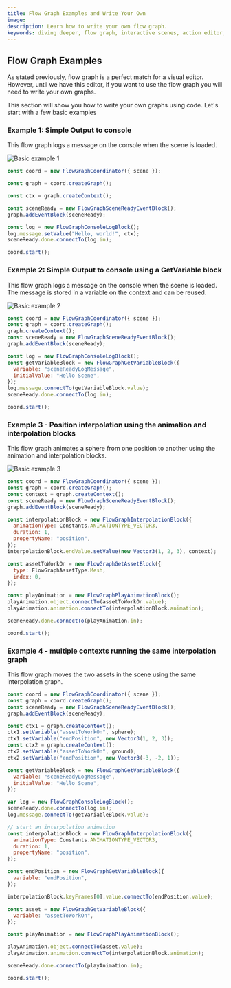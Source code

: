 ```yaml
---
title: Flow Graph Examples and Write Your Own
image:
description: Learn how to write your own flow graph.
keywords: diving deeper, flow graph, interactive scenes, action editor, getting started, basic concepts
---
```


## Flow Graph Examples

As stated previously, flow graph is a perfect match for a visual editor. However, until we have this editor, if you want to use the flow graph you will need to write your own graphs.

This section will show you how to write your own graphs using code. Let's start with a few basic examples

### Example 1: Simple Output to console

This flow graph logs a message on the console when the scene is loaded.

![Basic example 1](/img/flowGraph/basic1.png)

```javascript
const coord = new FlowGraphCoordinator({ scene });

const graph = coord.createGraph();

const ctx = graph.createContext();

const sceneReady = new FlowGraphSceneReadyEventBlock();
graph.addEventBlock(sceneReady);

const log = new FlowGraphConsoleLogBlock();
log.message.setValue("Hello, world!", ctx);
sceneReady.done.connectTo(log.in);

coord.start();
```

<Playground id="#FQWPBI" title="Flow Graph basic example 1" snapshot="refs/pull/16201/merge"/>

### Example 2: Simple Output to console using a GetVariable block

This flow graph logs a message on the console when the scene is loaded. The message is stored in a variable on the context and can be reused.

![Basic example 2](/img/flowGraph/basic2.png)

```javascript
const coord = new FlowGraphCoordinator({ scene });
const graph = coord.createGraph();
graph.createContext();
const sceneReady = new FlowGraphSceneReadyEventBlock();
graph.addEventBlock(sceneReady);

const log = new FlowGraphConsoleLogBlock();
const getVariableBlock = new FlowGraphGetVariableBlock({
  variable: "sceneReadyLogMessage",
  initialValue: "Hello Scene",
});
log.message.connectTo(getVariableBlock.value);
sceneReady.done.connectTo(log.in);

coord.start();
```

<Playground id="#FQWPBI#1" title="Flow Graph basic example 2" snapshot="refs/pull/16201/merge"/>

### Example 3 - Position interpolation using the animation and interpolation blocks

This flow graph animates a sphere from one position to another using the animation and interpolation blocks.

![Basic example 3](/img/flowGraph/basic3.png)

```javascript
const coord = new FlowGraphCoordinator({ scene });
const graph = coord.createGraph();
const context = graph.createContext();
const sceneReady = new FlowGraphSceneReadyEventBlock();
graph.addEventBlock(sceneReady);

const interpolationBlock = new FlowGraphInterpolationBlock({
  animationType: Constants.ANIMATIONTYPE_VECTOR3,
  duration: 1,
  propertyName: "position",
});
interpolationBlock.endValue.setValue(new Vector3(1, 2, 3), context);

const assetToWorkOn = new FlowGraphGetAssetBlock({
  type: FlowGraphAssetType.Mesh,
  index: 0,
});

const playAnimation = new FlowGraphPlayAnimationBlock();
playAnimation.object.connectTo(assetToWorkOn.value);
playAnimation.animation.connectTo(interpolationBlock.animation);

sceneReady.done.connectTo(playAnimation.in);

coord.start();
```

<Playground id="#FQWPBI#5" title="Flow Graph basic example 3" snapshot="refs/pull/16201/merge"/>

### Example 4 - multiple contexts running the same interpolation graph

This flow graph moves the two assets in the scene using the same interpolation graph.

```javascript
const coord = new FlowGraphCoordinator({ scene });
const graph = coord.createGraph();
const sceneReady = new FlowGraphSceneReadyEventBlock();
graph.addEventBlock(sceneReady);

const ctx1 = graph.createContext();
ctx1.setVariable("assetToWorkOn", sphere);
ctx1.setVariable("endPosition", new Vector3(1, 2, 3));
const ctx2 = graph.createContext();
ctx2.setVariable("assetToWorkOn", ground);
ctx2.setVariable("endPosition", new Vector3(-3, -2, 1));

const getVariableBlock = new FlowGraphGetVariableBlock({
  variable: "sceneReadyLogMessage",
  initialValue: "Hello Scene",
});

var log = new FlowGraphConsoleLogBlock();
sceneReady.done.connectTo(log.in);
log.message.connectTo(getVariableBlock.value);

// start an interpolation animation
const interpolationBlock = new FlowGraphInterpolationBlock({
  animationType: Constants.ANIMATIONTYPE_VECTOR3,
  duration: 1,
  propertyName: "position",
});

const endPosition = new FlowGraphGetVariableBlock({
  variable: "endPosition",
});

interpolationBlock.keyFrames[0].value.connectTo(endPosition.value);

const asset = new FlowGraphGetVariableBlock({
  variable: "assetToWorkOn",
});

const playAnimation = new FlowGraphPlayAnimationBlock();

playAnimation.object.connectTo(asset.value);
playAnimation.animation.connectTo(interpolationBlock.animation);

sceneReady.done.connectTo(playAnimation.in);

coord.start();
```

<Playground id="#FQWPBI#11" title="Flow Graph basic example 4" snapshot="refs/pull/16201/merge"/>